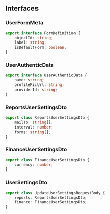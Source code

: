 ## Interfaces

### UserFormMeta

```ts
export interface FormDefinition {
	objectId: string;
	label: string;
	isDefaultForm: boolean;
}
```

### UserAuthenticData

```ts
export interface UserAuthenticData {
	name: string;
	profilePicUrl: string;
	providerId: string;
}
```

### ReportsUserSettingsDto

```ts
export class ReportsUserSettingsDto {
	mailTo: string[];
	interval: number;
	forms: string[];
}
```

### FinanceUserSettingsDto

```ts
export class FinanceUserSettingsDto {
	currency: number;
}
```

### UserSettingsDto

```ts
export class UpdateUserSettingsRequestBody {
	reports: ReportsUserSettingsDto;
	finance: FinanceUserSettingsDto;
}
```

